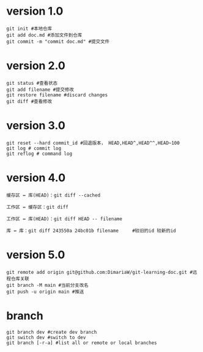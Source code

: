 # version 1.0

```
git init #本地仓库
git add doc.md #添加文件到仓库
git commit -m "commit doc.md" #提交文件
```

# version 2.0

```
git status #查看状态
git add filename #提交修改
git restore filename #discard changes
git diff #查看修改
```

# version 3.0

```
git reset --hard commit_id #回退版本， HEAD,HEAD^,HEAD^^,HEAD~100
git log # commit log
git reflog # command log
```
# version 4.0
```
缓存区 ↔ 库(HEAD)：git diff --cached

工作区 ↔ 缓存区：git diff

工作区 ↔ 库(HEAD)：git diff HEAD -- filename

库 ↔ 库：git diff 243550a 24bc01b filename     #较旧的id 较新的id
```
# version 5.0
```
git remote add origin git@github.com:DimariaW/git-learning-doc.git #远程仓库关联
git branch -M main #当前分支改名
git push -u origin main #推送
```

# branch

```
git branch dev #create dev branch
git switch dev #switch to dev
git branch [-r-a] #list all or remote or local branches
```

